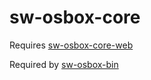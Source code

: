 # sw-osbox-core

Requires [sw-osbox-core-web](https://github.com/jerryhopper/sw-osbox-core-web)

Required by [sw-osbox-bin](https://github.com/jerryhopper/sw-osbox-bin)


